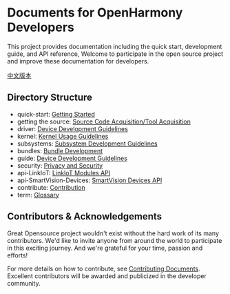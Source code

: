 # Documents for OpenHarmony Developers<a name="EN-US_TOPIC_0000001054183022"></a>

This project provides documentation including the quick start, development guide, and API reference, Welcome to participate in the open source project and improve these documentation for developers.

[中文版本](/Readme-CN.md)

## Directory Structure<a name="section135134412620"></a>

-   quick-start: [Getting Started](quick-start/Readme-EN.md)
-   getting the source: [Source Code Acquisition/Tool Acquisition](get-code/Readme-EN.md)
-   driver: [Device Development Guidelines](driver/Readme-EN.md) 
-   kernel: [Kernel Usage Guidelines](kernel/Readme-EN.md)
-   subsystems: [Subsystem Development Guidelines](subsystems/Readme-EN.md)
-   bundles: [Bundle Development](bundles/Readme-EN.md)
-   guide: [Device Development Guidelines](guide/Readme-EN.md)
-   security: [Privacy and Security](security/Readme-EN.md)
-   api-LinkIoT: [LinkIoT Modules API](api/api-LinkIoT/Readme-EN.md)
-   api-SmartVision-Devices: [SmartVision Devices API](api/api-SmartVision-Devices/Readme-EN.md)
-   contribute: [Contribution](contribute/contribution.md)
-   term: [Glossary](term/Glossary.md)

## Contributors & Acknowledgements <a name="section897211181655"></a>

Great Opensource project wouldn't exist without the hard work of its many contributors.
We'd like to invite anyone from around the world to participate in this exciting journey.
And we're grateful for your time, passion and efforts!


For more details on how to contribute, see [Contributing Documents](contribute/documentation-contribution.md).
Excellent contributors will be awarded and publicized in the developer community.

